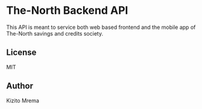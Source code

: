 # The-North Backend API
This API is meant to service both web based frontend and the mobile app of The-North savings and credits society.

## License
MIT

## Author
Kizito Mrema